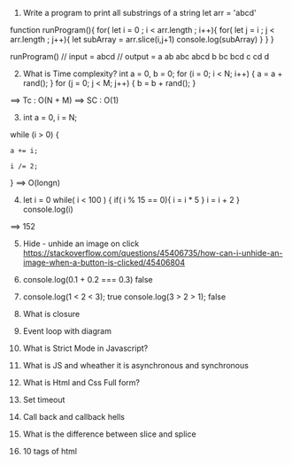 1. Write a program to print all substrings of a string
   let arr = 'abcd'

function runProgram(){
for( let i = 0 ; i < arr.length ; i++){
for( let j = i ; j < arr.length ; j++){
let subArray = arr.slice(i,j+1)
console.log(subArray)
}
}
}

runProgram()
// input = abcd
// output = a ab abc abcd b bc bcd c cd d

2. What is Time complexity?
   int a = 0, b = 0;
   for (i = 0; i < N; i++) {
   a = a + rand();
   }
   for (j = 0; j < M; j++) {
   b = b + rand();
   }

==> Tc : O(N + M)
==> SC : O(1)

3. int a = 0, i = N;

while (i > 0) {

    a += i;

    i /= 2;

}
==> O(longn)

4. let i = 0
   while( i < 100 ) {
   if( i % 15 == 0){
   i = i * 5
   }
   i = i + 2
   }
   console.log(i)

==> 152

5. Hide - unhide an image on click
   https://stackoverflow.com/questions/45406735/how-can-i-unhide-an-image-when-a-button-is-clicked/45406804

6. console.log(0.1 + 0.2 === 0.3)
   false

7. console.log(1 < 2 < 3); true
   console.log(3 > 2 > 1); false

8. What is closure

9. Event loop with diagram

10. What is Strict Mode in Javascript?

11. What is JS and wheather it is asynchronous and synchronous

12. What is Html and Css Full form?

13. Set timeout

14. Call back and callback hells

15. What is the difference between slice and splice

16. 10 tags of html
